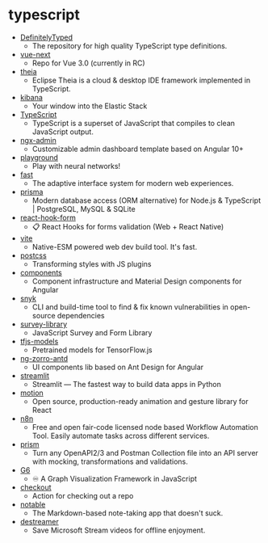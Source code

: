 # typescript
- [DefinitelyTyped](https://github.com/DefinitelyTyped/DefinitelyTyped)
  - The repository for high quality TypeScript type definitions.
- [vue-next](https://github.com/vuejs/vue-next)
  - Repo for Vue 3.0 (currently in RC)
- [theia](https://github.com/eclipse-theia/theia)
  - Eclipse Theia is a cloud & desktop IDE framework implemented in TypeScript.
- [kibana](https://github.com/elastic/kibana)
  - Your window into the Elastic Stack
- [TypeScript](https://github.com/microsoft/TypeScript)
  - TypeScript is a superset of JavaScript that compiles to clean JavaScript output.
- [ngx-admin](https://github.com/akveo/ngx-admin)
  - Customizable admin dashboard template based on Angular 10+
- [playground](https://github.com/tensorflow/playground)
  - Play with neural networks!
- [fast](https://github.com/microsoft/fast)
  - The adaptive interface system for modern web experiences.
- [prisma](https://github.com/prisma/prisma)
  - Modern database access (ORM alternative) for Node.js & TypeScript | PostgreSQL, MySQL & SQLite
- [react-hook-form](https://github.com/react-hook-form/react-hook-form)
  - 📋 React Hooks for forms validation (Web + React Native)
- [vite](https://github.com/vitejs/vite)
  - Native-ESM powered web dev build tool. It's fast.
- [postcss](https://github.com/postcss/postcss)
  - Transforming styles with JS plugins
- [components](https://github.com/angular/components)
  - Component infrastructure and Material Design components for Angular
- [snyk](https://github.com/snyk/snyk)
  - CLI and build-time tool to find & fix known vulnerabilities in open-source dependencies
- [survey-library](https://github.com/surveyjs/survey-library)
  - JavaScript Survey and Form Library
- [tfjs-models](https://github.com/tensorflow/tfjs-models)
  - Pretrained models for TensorFlow.js
- [ng-zorro-antd](https://github.com/NG-ZORRO/ng-zorro-antd)
  - UI components lib based on Ant Design for Angular
- [streamlit](https://github.com/streamlit/streamlit)
  - Streamlit — The fastest way to build data apps in Python
- [motion](https://github.com/framer/motion)
  - Open source, production-ready animation and gesture library for React
- [n8n](https://github.com/n8n-io/n8n)
  - Free and open fair-code licensed node based Workflow Automation Tool. Easily automate tasks across different services.
- [prism](https://github.com/stoplightio/prism)
  - Turn any OpenAPI2/3 and Postman Collection file into an API server with mocking, transformations and validations.
- [G6](https://github.com/antvis/G6)
  - ♾ A Graph Visualization Framework in JavaScript
- [checkout](https://github.com/actions/checkout)
  - Action for checking out a repo
- [notable](https://github.com/notable/notable)
  - The Markdown-based note-taking app that doesn't suck.
- [destreamer](https://github.com/snobu/destreamer)
  - Save Microsoft Stream videos for offline enjoyment.
